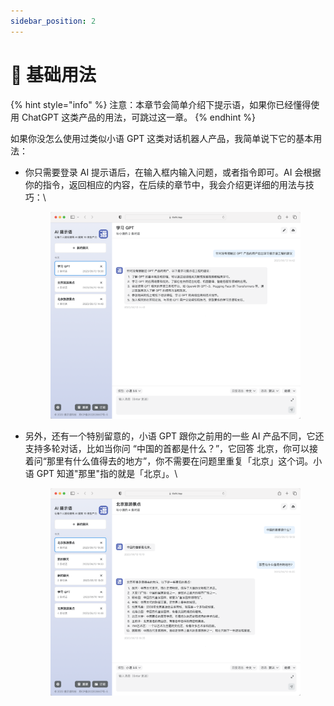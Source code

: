 ```yaml
---
sidebar_position: 2
---
```


# 🔰 基础用法

{% hint style="info" %}
注意：本章节会简单介绍下提示语，如果你已经懂得使用 ChatGPT 这类产品的用法，可跳过这一章。
{% endhint %}

如果你没怎么使用过类似小语 GPT 这类对话机器人产品，我简单说下它的基本用法：

*   你只需要登录 AI 提示语后，在输入框内输入问题，或者指令即可。AI 会根据你的指令，返回相应的内容，在后续的章节中，我会介绍更详细的用法与技巧：\


    <figure><img src="../.gitbook/assets/image (20).png" alt=""><figcaption></figcaption></figure>
*   另外，还有一个特别留意的，小语 GPT 跟你之前用的一些 AI 产品不同，它还支持多轮对话，比如当你问 “中国的首都是什么？”，它回答 北京，你可以接着问“那里有什么值得去的地方”，你不需要在问题里重复「北京」这个词。小语 GPT 知道"那里"指的就是「北京」。\


    <figure><img src="../.gitbook/assets/image (28).png" alt=""><figcaption></figcaption></figure>
